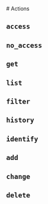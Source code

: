 # Actions

## `access`

## `no_access`

## `get`

## `list`

## `filter`

## `history`

## `identify`

## `add`

## `change`

## `delete`
